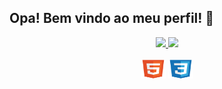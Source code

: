 ## Opa! Bem vindo ao meu perfil!  👋

 <div align="center">
    <a href="https://github.com/filipenevesz">
        <img height="145em" src="https://github-readme-stats.vercel.app/api?username=filipenevesz&show_icons=true&theme=dracula&include_all_commits=true&count_private=true&title_color=8904B1"/>
        <img height="145em" src="https://github-readme-stats.vercel.app/api/top-langs/?username=filipenevesz&layout=compact&langs_count=7&theme=dracula&title_color=8e42fe"/>
    </a>
</div>

<div style="display: inline_block" align="center"> <br>
<img align="center" alt="Filipe-HTML" height="30" width="40" src="https://raw.githubusercontent.com/devicons/devicon/master/icons/html5/html5-original.svg">
<img align="center" alt="Filipe-CSS" height="30" width="40" src="https://raw.githubusercontent.com/devicons/devicon/master/icons/css3/css3-original.svg">
</div>

##

